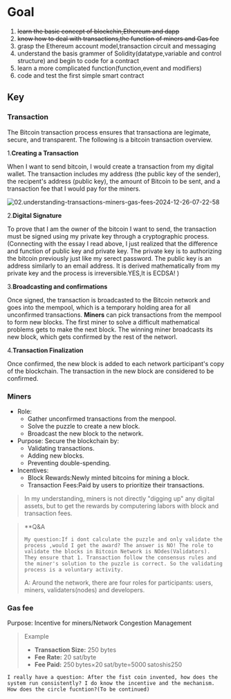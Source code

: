 # Goal

1. ~~learn the basic concept of blockchin,Ethereum and dapp~~
2. ~~know how to deal with transactions,the function of miners and Gas fee~~
3. grasp the Ethereum account model,transaction circuit and messaging
4. understand the basis grammer of Solidity(datatype,variable and control structure) and begin to code for a contract
5. learn a more complicated function(function,event and modifiers)
6. code and test the first simple smart contract

## Key

### Transaction

The Bitcoin transaction process ensures that transactiona are legimate, secure, and transparent. The following is a bitcoin transaction overview.

1.**Creating a Transaction**

When I want to send bitcoin, I would create a transaction from my digital wallet. The transaction includes my address (the public key of the sender), the recipent's address (public key), the amount of Bitcoin to be sent, and a transaction fee that I would pay for the miners.

![02.understanding-transactions-miners-gas-fees-2024-12-26-07-22-58](https://cdn.statically.io/gh/stoneBuild29/MyPictures@main/upload/02.understanding-transactions-miners-gas-fees-2024-12-26-07-22-58.png)

2.**Digital Signature**

To prove that I am the owner of the bitcoin I want to send, the transaction must be signed using my private key through a cryptographic process.(Connecting with the essay I read above, I just realized that the difference and function of public key and private key. The private key is to authorizing the bitcoin previously just like my serect password. The public key is an address similarly to an email address.  It is derived mathematically from my private key and the process is irreversible.YES,It is ECDSA! )

3.**Broadcasting and confirmations**

Once signed, the transaction is broadcasted to the Bitcoin network and goes into the mempool, which is a temporary holding area for all unconfirmed transactions. **Miners** can pick transactions from the mempool to form new blocks. The first miner to solve a difficult mathematical problems gets to make the next block. The winning miner broadcasts its new block, which gets confirmed by the rest of the networl.

4.**Transaction Finalization**

Once confirmed, the new block is added to each network participant's copy of the blockchain. The transaction in the new block are considered to be confirmed.

### Miners

* Role:
  * Gather unconfirmed transactions from the menpool.
  * Solve the puzzle to create a new block.
  * Broadcast the new block to the network.
* Purpose:
  Secure the blockchain by:
  * Validating transactions.
  * Adding new blocks.
  * Preventing double-spending.
* Incentives:
  * Block Rewards:Newly minted bitcoins for mining a block.
  * Transaction Fees:Paid by users to prioritize their transactions.

> In my understanding, miners is not directly "digging up" any digital assets, but to get the rewards by computering labors with block and transaction fees.

> **Q&A
>
> `My question:If i dont calculate the puzzle and only validate the process ,would I get the award? The answer is NO! The role to validate the blocks in Bitcoin Network is NOdes(Validators). They ensure that 1. Transaction follow the consensus rules and the miner's solution to the puzzle is correct. So the validating process is a voluntary activity. `
>
> A: Around the network, there are four roles for participants: users, miners, validaters(nodes) and developers.

### Gas fee

Purpose: Incentive for miners/Network Congestion Management

> Example
>
> * **Transaction Size:** 250 bytes
> * **Fee Rate:** 20 sat/byte
> * **Fee Paid:** 250 bytes×20 sat/byte=5000 satoshis250 

`I really have a question: After the fist coin invented, how does the system run consistently? I do know the incentive and the mechanism. How does the circle fucntion?(To be continued)`
